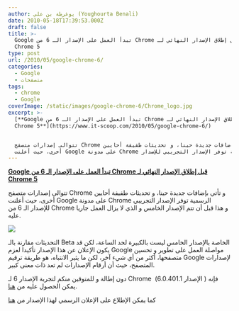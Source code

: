 ```yaml
---
author: يوغرطة بن علي (Youghourta Benali)
date: 2010-05-18T17:39:53.000Z
draft: false
title: >-
  Google تبدأ العمل على الإصدار الـ 6 من Chrome قبل إطلاق الإصدار النهائي لـ
  Chrome 5
type: post
url: /2010/05/google-chrome-6/
categories:
  - Google
  - متصفحات
tags:
  - chrome
  - Google
coverImage: /static/images/google-chrome-6/Chrome_logo.jpg
excerpt: >-
  [**Google تبدأ العمل على الإصدار الـ 6 من Chrome قبل إطلاق الإصدار النهائي لـ
  Chrome 5**](https://www.it-scoop.com/2010/05/google-chrome-6/)


  تتوالى إصدارات متصفح Chrome و تأتي بإضافات جديدة حينا، و تحديثات طفيفة أحايين
  أخرى، حيث أعلنت Google على مدونة Chrome الرسمية توفر الإصدار التجريبي للإصدار
---
```

[**Google تبدأ العمل على الإصدار الـ 6 من Chrome قبل إطلاق الإصدار النهائي لـ Chrome 5**](https://www.it-scoop.com/2010/05/google-chrome-6/)

تتوالى إصدارات متصفح Chrome و تأتي بإضافات جديدة حينا، و تحديثات طفيفة أحايين أخرى، حيث أعلنت Google على مدونة Chrome الرسمية توفر الإصدار التجريبي للإصدار الـ 6 من Chrome و هذا قبل أن تتم الإصدار الخامس و الذي لا يزال العمل جاريا عليه.

![](/static/images/google-chrome-6/Chrome_logo.jpg)

التحديثات مقارنة بالـ Beta الخاصة بالإصدار الخامس ليست بالكبيرة لحد الساعة، لكن قد يكون الإعلان عن هذا الإصدار تأكيدا لعزم Google مواصلة العمل على تطوير و تحسين متصفحها، أكثر من أي شيء آخر، لكن ما يثير الانتباه، هو طريقة ترقيم Google لإصدارات المتصفح، حيث أن أرقام الإصدارات لم تعد ذات معنى كبير.

دون إطالة و للمتوقين منكم لتجربة الإصدار 6 لـ Chrome  (الإصدار 6.0.401.1 ) فإنه يمكن الحصول عليه من [هنا](http://dev.chromium.org/getting-involved/dev-channel).

كما يمكن الإطلاع على الإعلان الرسمي لهذا الإصدار من [هنا](http://googlechromereleases.blogspot.com/2010/05/dev-channel-update\_14.html)
